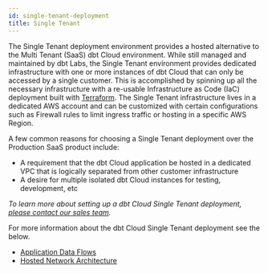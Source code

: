 ```yaml
---
id: single-tenant-deployment
title: Single Tenant
---
```


The Single Tenant deployment environment provides a hosted alternative to the Multi Tenant (SaaS) dbt Cloud environment. While still managed and maintained by dbt Labs, the Single Tenant environment provides dedicated infrastructure with one or more instances of dbt Cloud that can only be accessed by a single customer. This is accomplished by spinning up all the necessary infrastructure with a re-usable Infrastructure as Code (IaC) deployment built with [Terraform](https://www.terraform.io/). The Single Tenant infrastructure lives in a dedicated AWS account and can be customized with certain configurations such as Firewall rules to limit ingress traffic or hosting in a specific AWS Region.

A few common reasons for choosing a Single Tenant deployment over the Production SaaS product include:
- A requirement that the dbt Cloud application be hosted in a dedicated VPC that is logically separated from other customer infrastructure
- A desire for multiple isolated dbt Cloud instances for testing, development, etc

_To learn more about setting up a dbt Cloud Single Tenant deployment, [please contact our sales team](mailto:sales@getdbt.com)._

For more information about the dbt Cloud Single Tenant deployment see the below.

- [Application Data Flows](/docs/dbt-cloud/deployments/deployment-architecture#application-data-flows)
- [Hosted Network Architecture](/docs/dbt-cloud/deployments/deployment-architecture#hosted-network-architecture)
